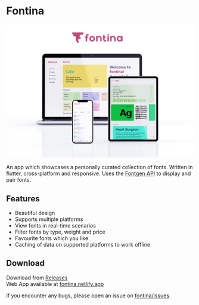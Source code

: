 # Fontina

![banner](fontina_banner.png)

An app which showcases a personally curated collection of fonts. Written in flutter, cross-platform and responsive.
Uses the [Fontgen API](https://github.com/ShreeyansB/fontgen) to display and pair fonts.

## Features
* Beautiful design
* Supports multiple platforms
* View fonts in real-time scenarios
* Filter fonts by type, weight and price
* Favourite fonts which you like
* Caching of data on supported platforms to work offline

## Download
Download from [Releases](https://github.com/ShreeyansB/fontina/releases)<br>
Web App available at [fontina.netlify.app](https://fontina.netlify.app/)

If you encounter any bugs, please open an issue on [fontina/issues](https://github.com/ShreeyansB/fontina/issues).
